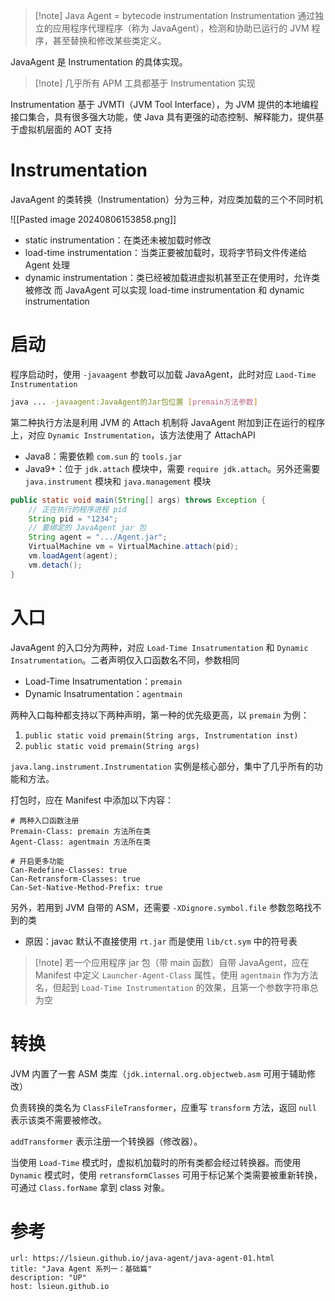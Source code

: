 > [!note] Java Agent = bytecode instrumentation
> Instrumentation 通过独立的应用程序代理程序（称为 JavaAgent），检测和协助已运行的 JVM 程序，甚至替换和修改某些类定义。

JavaAgent 是 Instrumentation 的具体实现。

>[!note] 几乎所有 APM 工具都基于 Instrumentation 实现

Instrumentation 基于 JVMTI（JVM Tool Interface），为 JVM 提供的本地编程接口集合，具有很多强大功能，使 Java 具有更强的动态控制、解释能力，提供基于虚拟机层面的 AOT 支持
# Instrumentation

JavaAgent 的类转换（Instrumentation）分为三种，对应类加载的三个不同时机

![[Pasted image 20240806153858.png]]
* static instrumentation：在类还未被加载时修改
* load-time instrumentation：当类正要被加载时，现将字节码文件传递给 Agent 处理
* dynamic instrumentation：类已经被加载进虚拟机甚至正在使用时，允许类被修改
  而 JavaAgent 可以实现 load-time instrumentation 和 dynamic instrumentation
# 启动

程序启动时，使用 `-javaagent` 参数可以加载 JavaAgent，此时对应 `Laod-Time Instrumentation`

```bash
java ... -javaagent:JavaAgent的Jar包位置 [premain方法参数]
```

第二种执行方法是利用 JVM 的 Attach 机制将 JavaAgent 附加到正在运行的程序上，对应 `Dynamic Instrumentation`，该方法使用了 AttachAPI
* Java8：需要依赖 `com.sun` 的 `tools.jar`
* Java9+：位于 `jdk.attach` 模块中，需要 `require jdk.attach`。另外还需要 `java.instrument` 模块和 `java.management` 模块

```java
public static void main(String[] args) throws Exception {
    // 正在执行的程序进程 pid
    String pid = "1234";
    // 要绑定的 JavaAgent jar 包
    String agent = ".../Agent.jar";
    VirtualMachine vm = VirtualMachine.attach(pid);
    vm.loadAgent(agent);
    vm.detach();
}
```
# 入口

JavaAgent 的入口分为两种，对应 `Load-Time Insatrumentation` 和 `Dynamic Insatrumentation`。二者声明仅入口函数名不同，参数相同
* Load-Time Insatrumentation：`premain`
* Dynamic Insatrumentation：`agentmain`

两种入口每种都支持以下两种声明，第一种的优先级更高，以 `premain` 为例：
1. `public static void premain(String args, Instrumentation inst)`
2. `public static void premain(String args)`

`java.lang.instrument.Instrumentation` 实例是核心部分，集中了几乎所有的功能和方法。

打包时，应在 Manifest 中添加以下内容：

``` title:Manifest
# 两种入口函数注册
Premain-Class: premain 方法所在类
Agent-Class: agentmain 方法所在类

# 开启更多功能
Can-Redefine-Classes: true
Can-Retransform-Classes: true
Can-Set-Native-Method-Prefix: true
```

另外，若用到 JVM 自带的 ASM，还需要 `-XDignore.symbol.file` 参数忽略找不到的类
* 原因：javac 默认不直接使用 `rt.jar` 而是使用 `lib/ct.sym` 中的符号表

>[!note] 若一个应用程序 jar 包（带 main 函数）自带 JavaAgent，应在 Manifest 中定义 `Launcher-Agent-Class` 属性，使用 `agentmain` 作为方法名，但起到 `Load-Time Instrumentation` 的效果，且第一个参数字符串总为空
# 转换

JVM 内置了一套 ASM 类库（`jdk.internal.org.objectweb.asm` 可用于辅助修改）

负责转换的类名为 `ClassFileTransformer`，应重写 `transform` 方法，返回 `null` 表示该类不需要被修改。

`addTransformer` 表示注册一个转换器（修改器）。

当使用 `Load-Time` 模式时，虚拟机加载时的所有类都会经过转换器。而使用 `Dynamic` 模式时，使用 `retransformClasses` 可用于标记某个类需要被重新转换，可通过 `Class.forName` 拿到 class 对象。
# 参考

```cardlink
url: https://lsieun.github.io/java-agent/java-agent-01.html
title: "Java Agent 系列一：基础篇"
description: "UP"
host: lsieun.github.io
```
